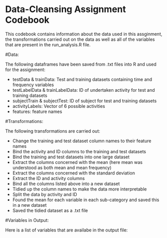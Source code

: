 Data-Cleansing Assignment Codebook
==============

This codebook contains information about the data used in this assginment, the transformations carried out on the data as well as all of the variables that are present in the run_analysis.R file.

#Data:

The following dataframes have been saved from .txt files into R and used for the assignment:

* testData & trainData: Test and training datasets containing time and frequency variables
* testLabelData & trainLabelData: ID of undertaken activity for test and training datasets
* subjectTrain & subjectTest: ID of subject for test and training datasets
* activityLabels: Vector of 6 possible activities
* features: feature names 

#Transformations:

The following transformations are carried out:

* Change the training and test dataset column names to their feature names
* Bind the activity and ID columns to the training and test datasets
* Bind the training and test datasets into one large dataset
* Extract the columns concerned with the mean (here mean was understood as both mean and mean frequency)
* Extract the columns concerned with the standard deviation
* Extract the ID and activity columns
* Bind all the columns listed above into a new dataset
* Tidied up the column names to make the data more interpretable 
* Split the data by activity and ID
* Found the mean for each variable in each sub-category and saved this in a new dataset
* Saved the tidied dataset as a .txt file

#Variables in Output:

Here is a list of variables that are availabe in the output file:

